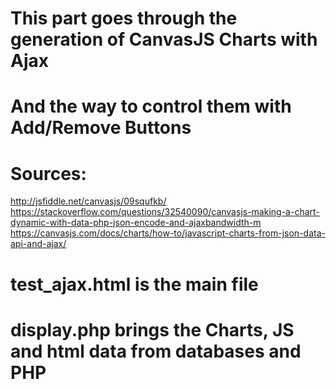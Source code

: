# This part goes through the generation of CanvasJS Charts with Ajax
# And the way to control them with Add/Remove Buttons
# Sources:
http://jsfiddle.net/canvasjs/09squfkb/
https://stackoverflow.com/questions/32540090/canvasjs-making-a-chart-dynamic-with-data-php-json-encode-and-ajaxbandwidth-m
https://canvasjs.com/docs/charts/how-to/javascript-charts-from-json-data-api-and-ajax/

# test_ajax.html is the main file
# display.php brings the Charts, JS and html data from databases and PHP
